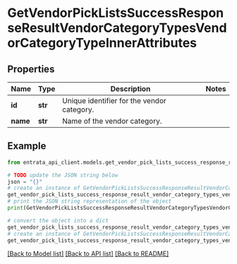 # GetVendorPickListsSuccessResponseResultVendorCategoryTypesVendorCategoryTypeInnerAttributes


## Properties

Name | Type | Description | Notes
------------ | ------------- | ------------- | -------------
**id** | **str** | Unique identifier for the vendor category. | 
**name** | **str** | Name of the vendor category. | 

## Example

```python
from entrata_api_client.models.get_vendor_pick_lists_success_response_result_vendor_category_types_vendor_category_type_inner_attributes import GetVendorPickListsSuccessResponseResultVendorCategoryTypesVendorCategoryTypeInnerAttributes

# TODO update the JSON string below
json = "{}"
# create an instance of GetVendorPickListsSuccessResponseResultVendorCategoryTypesVendorCategoryTypeInnerAttributes from a JSON string
get_vendor_pick_lists_success_response_result_vendor_category_types_vendor_category_type_inner_attributes_instance = GetVendorPickListsSuccessResponseResultVendorCategoryTypesVendorCategoryTypeInnerAttributes.from_json(json)
# print the JSON string representation of the object
print(GetVendorPickListsSuccessResponseResultVendorCategoryTypesVendorCategoryTypeInnerAttributes.to_json())

# convert the object into a dict
get_vendor_pick_lists_success_response_result_vendor_category_types_vendor_category_type_inner_attributes_dict = get_vendor_pick_lists_success_response_result_vendor_category_types_vendor_category_type_inner_attributes_instance.to_dict()
# create an instance of GetVendorPickListsSuccessResponseResultVendorCategoryTypesVendorCategoryTypeInnerAttributes from a dict
get_vendor_pick_lists_success_response_result_vendor_category_types_vendor_category_type_inner_attributes_from_dict = GetVendorPickListsSuccessResponseResultVendorCategoryTypesVendorCategoryTypeInnerAttributes.from_dict(get_vendor_pick_lists_success_response_result_vendor_category_types_vendor_category_type_inner_attributes_dict)
```
[[Back to Model list]](../README.md#documentation-for-models) [[Back to API list]](../README.md#documentation-for-api-endpoints) [[Back to README]](../README.md)


